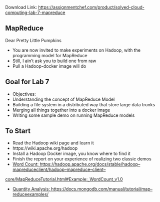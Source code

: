 Download Link: https://assignmentchef.com/product/solved-cloud-computing-lab-7-mapreduce
<br>
<h2>MapReduce</h2>

Dear Pretty Little Pumpkins

<ul>

 <li>You are now invited to make experiments on Hadoop, with the programming model for MapReduce</li>

 <li>Still, I ain’t ask you to build one from raw</li>

 <li>Pull a Hadoop-docker image will do</li>

</ul>

<h2>Goal for Lab 7</h2>

<ul>

 <li>Objectives:</li>

 <li>Understanding the concept of MapReduce Model</li>

 <li>Building a file system in a distributed way that store large data trunks</li>

 <li>Merging all things together into a docker image</li>

 <li>Writing some sample demo on running MapReduce models</li>

</ul>

<h2>To Start</h2>

<ul>

 <li>Read the Hadoop wiki page and learn it</li>

 <li>https://wiki.apache.org/hadoop</li>

 <li>Install a Hadoop Docker image, you know where to find it</li>

 <li>Finish the report on your experience of realizing two classic demos</li>

 <li><a href="https://hadoop.apache.org/docs/stable/hadoop-mapreduce-client/hadoop-mapreduce-client-core/MapReduceTutorial.html#Example:_WordCount_v1.0">Word Count: </a><a href="https://hadoop.apache.org/docs/stable/hadoop-mapreduce-client/hadoop-mapreduce-client-core/MapReduceTutorial.html#Example:_WordCount_v1.0">https://hadoop.apache.org/docs/stable/hadoop</a><a href="https://hadoop.apache.org/docs/stable/hadoop-mapreduce-client/hadoop-mapreduce-client-core/MapReduceTutorial.html#Example:_WordCount_v1.0">–</a><a href="https://hadoop.apache.org/docs/stable/hadoop-mapreduce-client/hadoop-mapreduce-client-core/MapReduceTutorial.html#Example:_WordCount_v1.0">mapreduce</a><a href="https://hadoop.apache.org/docs/stable/hadoop-mapreduce-client/hadoop-mapreduce-client-core/MapReduceTutorial.html#Example:_WordCount_v1.0">client/hadoop</a><a href="https://hadoop.apache.org/docs/stable/hadoop-mapreduce-client/hadoop-mapreduce-client-core/MapReduceTutorial.html#Example:_WordCount_v1.0">–</a><a href="https://hadoop.apache.org/docs/stable/hadoop-mapreduce-client/hadoop-mapreduce-client-core/MapReduceTutorial.html#Example:_WordCount_v1.0">mapreduce</a><a href="https://hadoop.apache.org/docs/stable/hadoop-mapreduce-client/hadoop-mapreduce-client-core/MapReduceTutorial.html#Example:_WordCount_v1.0">–</a><a href="https://hadoop.apache.org/docs/stable/hadoop-mapreduce-client/hadoop-mapreduce-client-core/MapReduceTutorial.html#Example:_WordCount_v1.0">client</a><a href="https://hadoop.apache.org/docs/stable/hadoop-mapreduce-client/hadoop-mapreduce-client-core/MapReduceTutorial.html#Example:_WordCount_v1.0">–</a></li>

</ul>

<a href="https://hadoop.apache.org/docs/stable/hadoop-mapreduce-client/hadoop-mapreduce-client-core/MapReduceTutorial.html#Example:_WordCount_v1.0">core/MapReduceTutorial.html#Example:_WordCount_v1.0</a>

<ul>

 <li><a href="https://docs.mongodb.com/manual/tutorial/map-reduce-examples/">Quantity Analysis: </a><a href="https://docs.mongodb.com/manual/tutorial/map-reduce-examples/">https://docs.mongodb.com/manual/tutorial/map</a><a href="https://docs.mongodb.com/manual/tutorial/map-reduce-examples/">–</a><a href="https://docs.mongodb.com/manual/tutorial/map-reduce-examples/">reduce</a><a href="https://docs.mongodb.com/manual/tutorial/map-reduce-examples/">examples/</a></li>

</ul>